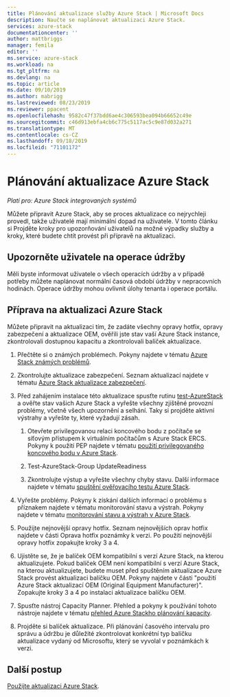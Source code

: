 ```yaml
---
title: Plánování aktualizace služby Azure Stack | Microsoft Docs
description: Naučte se naplánovat aktualizaci Azure Stack.
services: azure-stack
documentationcenter: ''
author: mattbriggs
manager: femila
editor: ''
ms.service: azure-stack
ms.workload: na
ms.tgt_pltfrm: na
ms.devlang: na
ms.topic: article
ms.date: 09/10/2019
ms.author: mabrigg
ms.lastreviewed: 08/23/2019
ms.reviewer: ppacent
ms.openlocfilehash: 9582c47f37bdd6ae4c306593bea094b66652c49e
ms.sourcegitcommit: c46d913ebfa4cb6c775c5117ac5c9e87d032a271
ms.translationtype: MT
ms.contentlocale: cs-CZ
ms.lasthandoff: 09/18/2019
ms.locfileid: "71101172"
---
```

# <a name="plan-for-an-azure-stack-update"></a>Plánování aktualizace Azure Stack

*Platí pro: Azure Stack integrovaných systémů*

Můžete připravit Azure Stack, aby se proces aktualizace co nejrychleji provedl, takže uživatelé mají minimální dopad na uživatele. V tomto článku si Projděte kroky pro upozorňování uživatelů na možné výpadky služby a kroky, které budete chtít provést při přípravě na aktualizaci.

## <a name="notify-your-users-of-maintenance-operations"></a>Upozorněte uživatele na operace údržby

Měli byste informovat uživatele o všech operacích údržby a v případě potřeby můžete naplánovat normální časová období údržby v nepracovních hodinách. Operace údržby mohou ovlivnit úlohy tenanta i operace portálu.

## <a name="prepare-for-an-azure-stack-update"></a>Příprava na aktualizaci Azure Stack

Můžete připravit na aktualizaci tím, že zadáte všechny opravy hotfix, opravy zabezpečení a aktualizace OEM, ověřili jste stav vaší Azure Stack instance, zkontrolovali dostupnou kapacitu a zkontrolovali balíček aktualizace.

1. Přečtěte si o známých problémech. Pokyny najdete v tématu [Azure Stack známých problémů](https://docs.microsoft.com/azure-stack/operator/release-notes.md).

2. Zkontrolujte aktualizace zabezpečení. Seznam aktualizací najdete v tématu [Azure Stack aktualizace zabezpečení](https://docs.microsoft.com/azure-stack/operator/release-notes-security-updates.md).

3. Před zahájením instalace této aktualizace spusťte rutinu [test-AzureStack](https://docs.microsoft.com/azure-stack/operator/azure-stack-diagnostic-test) a ověřte stav vašich Azure Stack a vyřešte všechny zjištěné provozní problémy, včetně všech upozornění a selhání. Taky si projděte aktivní výstrahy a vyřešte ty, které vyžadují zásah.

    1. Otevřete privilegovanou relaci koncového bodu z počítače se síťovým přístupem k virtuálním počítačům s Azure Stack ERCS. Pokyny k použití PEP najdete v tématu [použití privilegovaného koncového bodu v Azure Stack](https://docs.microsoft.com/azure-stack/operator/azure-stack-privileged-endpoint).

    2. Test-AzureStack-Group UpdateReadiness

    3. Zkontrolujte výstup a vyřešte všechny chyby stavu. Další informace najdete v tématu [spuštění ověřovacího testu Azure Stack](https://docs.microsoft.com/azure-stack/operator/azure-stack-diagnostic-test).

4. Vyřešte problémy. Pokyny k získání dalších informací o problému s příznakem najdete v tématu monitorování stavu a výstrah. Pokyny najdete v tématu [monitorování stavu a výstrah v Azure Stack](https://docs.microsoft.com/azure-stack/operator/azure-stack-monitor-health).

5. Použijte nejnovější opravy hotfix. Seznam nejnovějších oprav hotfix najdete v části Oprava hotfix poznámky k verzi. Po použití nejnovější opravy hotfix zopakujte kroky 3 a 4.

6. Ujistěte se, že je balíček OEM kompatibilní s verzí Azure Stack, na kterou aktualizujete. Pokud balíček OEM není kompatibilní s verzí Azure Stack, na kterou aktualizujete, budete muset před spuštěním aktualizace Azure Stack provést aktualizaci balíčku OEM. Pokyny najdete v části "použití Azure Stack aktualizací OEM (Original Equipment Manufacturer)". Zopakujte kroky 3 a 4 po instalaci aktualizace balíčku OEM.

7. Spusťte nástroj Capacity Planner. Přehled a pokyny k používání tohoto nástroje najdete v tématu [přehled Azure Stackho plánování kapacity](https://docs.microsoft.com/azure-stack/operator/azure-stack-capacity-planning-overview).

8. Projděte si balíček aktualizace. Při plánování časového intervalu pro správu a údržbu je důležité zkontrolovat konkrétní typ balíčku aktualizace vydaný od Microsoftu, který se vyvolal v poznámkách k verzi.

## <a name="next-steps"></a>Další postup

[Použijte aktualizaci Azure Stack](azure-stack-apply-updates.md).
